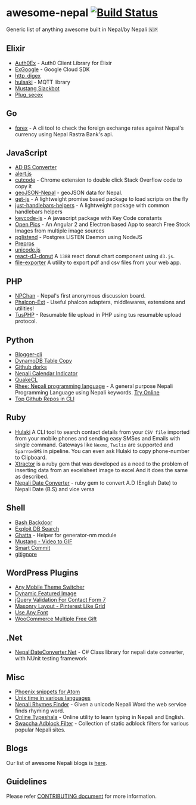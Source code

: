 # awesome-nepal [![Build Status](https://travis-ci.org/developers-nepal/awesome-nepal.svg?branch=master)](https://travis-ci.org/developers-nepal/awesome-nepal)
Generic list of anything awesome built in Nepal/by Nepali :nepal:

Elixir
----------
- [Auth0Ex](https://github.com/techgaun/auth0_ex) - Auth0 Client Library for Elixir
- [ExGoogle](https://github.com/techgaun/ex_google) - Google Cloud SDK
- [http_digex](https://github.com/techgaun/http_digex)
- [hulaaki](https://github.com/suvash/hulaaki) - MQTT library
- [Mustang Slackbot](https://github.com/techgaun/ex_mustang)
- [Plug_secex](https://github.com/techgaun/plug_secex)

Go
----------
- [forex](https://github.com/aviskarkc10/forex) - A cli tool to check the foreign exchange rates against Nepal's currency using Nepal Rastra Bank's api.

JavaScript
----------
- [AD BS Converter](https://github.com/techgaun/ad-bs-converter)
- [alert.js](https://github.com/ankitpokhrel/alert.js/)
- [cutcode](https://github.com/amitness/cutcode) - Chrome extension to double click Stack Overflow code to copy it
- [geoJSON-Nepal](http://mesaugat.github.io/geoJSON-Nepal/) - geoJSON data for Nepal.
- [get-js](https://github.com/kabirbaidhya/get-js) - A lightweight promise based package to load scripts on the fly
- [just-handlebars-helpers](https://github.com/leapfrogtechnology/just-handlebars-helpers) - A lightweight package with common handlebars helpers
- [keycode-js](https://github.com/kabirbaidhya/keycode-js) - A javascript package with Key Code constants
- [Open Pics](https://github.com/lohanitech/openpics) - An Angular 2 and Electron based App to search Free Stock Images from multiple image sources
- [pglistend](https://github.com/kabirbaidhya/pglistend) - Postgres LISTEN Daemon using NodeJS
- [Prepros](https://prepros.io/)
- [unicode.js](https://github.com/ankitpokhrel/unicode.js)
- [react-d3-donut](https://github.com/aviskarkc10/react-d3-donut) A `138B` react donut chart component using `d3.js`.
- [file-exporter](https://github.com/aviskarkc10/file-exporter) A utility to export pdf and csv files from your web app.

PHP
---------
- [NPChan](https://github.com/npchan/NPChan-classic) - Nepal's first anonymous discussion board.
- [Phalcon-Ext](https://github.com/adhocore/phalcon-ext) - Useful phalcon adapters, middlewares, extensions and utilities!
- [TusPHP](https://github.com/ankitpokhrel/tus-php) - Resumable file upload in PHP using tus resumable upload protocol.

Python
---------
- [Blogger-cli](https://github.com/hemanta212/blogger-cli)
- [DynamoDB Table Copy](https://github.com/techgaun/dynamodb-copy-table)
- [Github dorks](https://github.com/techgaun/github-dorks)
- [Nepali Calendar Indicator](https://github.com/techgaun/nepali-calendar-indicator)
- [QuakeCL](https://github.com/amitness/QuakeCL)
- [Rhee: Nepali programming language](https://github.com/biprasu/mrhee) - A general purpose Nepali Programming Language using Nepali keywords. [Try Online](http://rhee.shresthasushil.com.np/rheeonline)
- [Top Github Repos in CLI](https://github.com/techgaun/gh-top-repos)

Ruby
---------
- [Hulaki](https://github.com/shivabhusal/hulaki) A CLI tool to search contact details from your `CSV file` imported from your mobile phones and sending easy SMSes and Emails with single command. Gateways like `Nexmo`, `Twilio` are supported and `SparrowSMS` in pipeline. You can even ask Hulaki to copy phone-number to Clipboard.
- [Xtractor](https://github.com/Kamalpaneru/Xtractor) is a ruby gem that was developed as a need to the problem of inserting data from an excelsheet image to excel.And it does the same as described.
- [Nepali Date Converter](https://github.com/przbadu/nepali_date_converter) - ruby gem to convert A.D (English Date) to Nepali Date (B.S) and vice versa

Shell
----------
- [Bash Backdoor](https://github.com/techgaun/bash-backdoor)
- [Exploit DB Search](https://github.com/techgaun/exploit-db-search)
- [Ghatta](https://github.com/techgaun/ghatta) - Helper for generator-nm module
- [Mustang - Video to GIF](https://github.com/techgaun/mustang)
- [Smart Commit](https://github.com/sbimochan/smart-commit)
- [gitignore](https://github.com/aviskarkc10/gitignore)

WordPress Plugins
-----------------
- [Any Mobile Theme Switcher](https://wordpress.org/plugins/any-mobile-theme-switcher/)
- [Dynamic Featured Image](https://github.com/ankitpokhrel/Dynamic-Featured-Image)
- [jQuery Validation For Contact Form 7](https://wordpress.org/plugins/jquery-validation-for-contact-form-7/)
- [Masonry Layout - Pinterest Like Grid](https://wordpress.org/plugins/wp-masonry-layout/)
- [Use Any Font](https://wordpress.org/plugins/use-any-font/)
- [WooCommerce Multiple Free Gift](https://github.com/ankitpokhrel/WooCommerce-Multiple-Free-Gift)

.Net
--------

- [NepaliDateConverter.Net](https://github.com/przbadu/NepaliDateConverter.Net) - C# Class library for nepali date converter, with NUnit testing framework

Misc
-----------------
- [Phoenix snippets for Atom](https://github.com/techgaun/phoenix-snippets)
- [Unix time in various languages](https://github.com/techgaun/unix-time)
- [Nepali Rhymes Finder](http://rhyme.shresthasushil.com.np/) - Given a unicode Nepali Word the web service finds rhyming word.
- [Online Typeshala](http://typeshala.shresthasushil.com.np/) - Online utility to learn typing in Nepali and English. 
- [Swaccha Adblock Filter](https://github.com/sndsabin/swaccha-adblock-filter) - Collection of static adblock filters for various popular Nepali sites.

Blogs
-----------------
Our list of awesome Nepali blogs is [here](https://github.com/developers-nepal/blogs).

Guidelines
----------
Please refer [CONTRIBUTING document](CONTRIBUTING.md) for more information.
